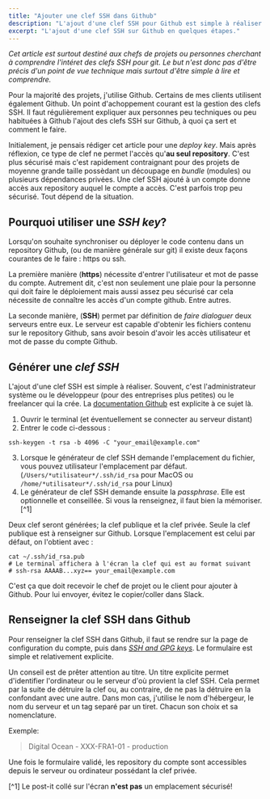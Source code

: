 ```yaml
---
title: "Ajouter une clef SSH dans Github"
description: "L'ajout d'une clef SSH pour Github est simple à réaliser."
excerpt: "L'ajout d'une clef SSH sur Github en quelques étapes."
---
```


*Cet article est surtout destiné aux chefs de projets ou personnes cherchant à comprendre l'intéret des clefs SSH pour git. Le but n'est donc pas d'être précis d'un point de vue technique mais surtout d'être simple à lire et comprendre.*

Pour la majorité des projets, j'utilise Github. Certains de mes clients utilisent également Github. Un point d'achoppement courant est la gestion des clefs SSH. Il faut régulièrement expliquer aux personnes peu techniques ou peu habituées à Github l'ajout des clefs SSH sur Github, à quoi ça sert et comment le faire.

Initialement, je pensais rédiger cet article pour une *deploy key*. Mais après réflexion, ce type de clef ne permet l'accès qu'**au seul repository**. C'est plus sécurisé mais c'est rapidement contraignant pour des projets de moyenne grande taille possèdant un découpage en *bundle* (modules) ou plusieurs dépendances privées. Une clef SSH ajouté à un compte donne accès aux repository auquel le compte a accès. C'est parfois trop peu sécurisé. Tout dépend de la situation.

## Pourquoi utiliser une *SSH key*?

Lorsqu'on souhaite synchroniser ou déployer le code contenu dans un repository Github, (ou de manière générale sur git) il existe deux façons courantes de le faire : https ou ssh.

La première manière (**https**) nécessite d'entrer l'utilisateur et mot de passe du compte. Autrement dit, c'est non seulement une plaie pour la personne qui doit faire le déploiement mais aussi assez peu sécurisé car cela nécessite de connaître les accès d'un compte github. Entre autres.

La seconde manière, (**SSH**) permet par définition de *faire dialoguer* deux serveurs entre eux. Le serveur est capable d'obtenir les fichiers contenu sur le repository Github, sans avoir besoin d'avoir les accès utilisateur et mot de passe du compte Github.

## Générer une *clef SSH*

L'ajout d'une clef SSH est simple à réaliser. Souvent, c'est l'administrateur système ou le développeur (pour des entreprises plus petites) ou le freelancer qui la crée. La [documentation Github](https://docs.github.com/en/free-pro-team@latest/github/authenticating-to-github/generating-a-new-ssh-key-and-adding-it-to-the-ssh-agent) est explicite à ce sujet là.

1. Ouvrir le terminal (et éventuellement se connecter au serveur distant)
2. Entrer le code ci-dessous : 

```shell script
ssh-keygen -t rsa -b 4096 -C "your_email@example.com"
```

3. Lorsque le générateur de clef SSH demande l'emplacement du fichier, vous pouvez utilisateur l'emplacement par défaut.
(`/Users/*utilisateur*/.ssh/id_rsa` pour MacOS ou `/home/*utilisateur*/.ssh/id_rsa` pour Linux)
4. Le générateur de clef SSH demande ensuite la *passphrase*. Elle est optionnelle et conseillée. Si vous la renseignez, il faut bien la mémoriser.[^1]

Deux clef seront générées; la clef publique et la clef privée. Seule la clef publique est à renseigner sur Github. Lorsque l'emplacement est celui par défaut, on l'obtient avec : 

```shell script
cat ~/.ssh/id_rsa.pub
# Le terminal affichera à l'écran la clef qui est au format suivant
# ssh-rsa AAAAB...xyz== your_email@example.com
```

C'est ça que doit recevoir le chef de projet ou le client pour ajouter à Github. Pour lui envoyer, évitez le copier/coller dans Slack.

## Renseigner la clef SSH dans Github

Pour renseigner la clef SSH dans Github, il faut se rendre sur la page de configuration du compte, puis dans [*SSH and GPG keys*](https://github.com/settings/ssh/new). Le formulaire est simple et relativement explicite.

<app-img :filename="'img/github-ssh.png'" :alt="''"></app-img>

Un conseil est de prêter attention au titre. Un titre explicite permet d'identifier l'ordinateur ou le serveur d'où provient la clef SSH. Cela permet par la suite de détruire la clef ou, au contraire, de ne pas la détruire en la confondant avec une autre. Dans mon cas, j'utilise le nom d'hébergeur, le nom du serveur et un tag separé par un tiret. Chacun son choix et sa nomenclature.

Exemple:

> Digital Ocean - XXX-FRA1-01 - production

Une fois le formulaire validé, les repository du compte sont accessibles depuis le serveur ou ordinateur possédant la clef privée.

[^1] Le post-it collé sur l'écran **n'est pas** un emplacement sécurisé!
